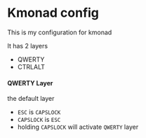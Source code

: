 # Kmonad config

This is my configuration for kmonad

It has 2 layers
 - QWERTY
 - CTRLALT
 
#### QWERTY Layer
the default layer
 - `ESC` is `CAPSLOCK`
 - `CAPSLOCK` is `ESC`
 - holding `CAPSLOCK` will activate `QWERTY` layer
